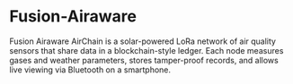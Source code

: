 # Fusion-Airaware
Fusion Airaware AirChain is a solar-powered LoRa network of air quality sensors that share data in a blockchain-style ledger. Each node measures gases and weather parameters, stores tamper-proof records, and allows live viewing via Bluetooth on a smartphone.

